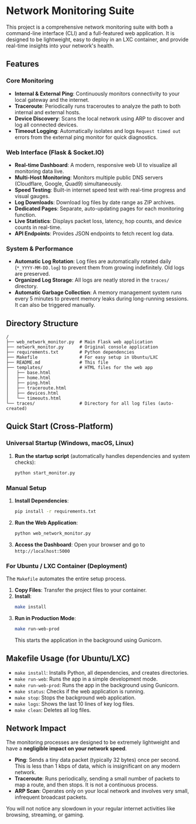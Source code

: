 # Network Monitoring Suite

This project is a comprehensive network monitoring suite with both a command-line interface (CLI) and a full-featured web application. It is designed to be lightweight, easy to deploy in an LXC container, and provide real-time insights into your network's health.

## Features

### Core Monitoring
- **Internal & External Ping**: Continuously monitors connectivity to your local gateway and the internet.
- **Traceroute**: Periodically runs traceroutes to analyze the path to both internal and external hosts.
- **Device Discovery**: Scans the local network using ARP to discover and log all connected devices.
- **Timeout Logging**: Automatically isolates and logs `Request timed out` errors from the external ping monitor for quick diagnostics.

### Web Interface (Flask & Socket.IO)
- **Real-time Dashboard**: A modern, responsive web UI to visualize all monitoring data live.
- **Multi-Host Monitoring**: Monitors multiple public DNS servers (Cloudflare, Google, Quad9) simultaneously.
- **Speed Testing**: Built-in internet speed test with real-time progress and visual gauges.
- **Log Downloads**: Download log files by date range as ZIP archives.
- **Dedicated Pages**: Separate, auto-updating pages for each monitoring function.
- **Live Statistics**: Displays packet loss, latency, hop counts, and device counts in real-time.
- **API Endpoints**: Provides JSON endpoints to fetch recent log data.

### System & Performance
- **Automatic Log Rotation**: Log files are automatically rotated daily (`*_YYYY-MM-DD.log`) to prevent them from growing indefinitely. Old logs are preserved.
- **Organized Log Storage**: All logs are neatly stored in the `traces/` directory.
- **Automatic Garbage Collection**: A memory management system runs every 5 minutes to prevent memory leaks during long-running sessions. It can also be triggered manually.

## Directory Structure
```
/
├── web_network_monitor.py  # Main Flask web application
├── network_monitor.py      # Original console application
├── requirements.txt        # Python dependencies
├── Makefile                # For easy setup in Ubuntu/LXC
├── README.md               # This file
├── templates/              # HTML files for the web app
│   ├── base.html
│   ├── home.html
│   ├── ping.html
│   ├── traceroute.html
│   ├── devices.html
│   └── timeouts.html
└── traces/                 # Directory for all log files (auto-created)
```

## Quick Start (Cross-Platform)

### Universal Startup (Windows, macOS, Linux)
1.  **Run the startup script** (automatically handles dependencies and system checks):
    ```bash
    python start_monitor.py
    ```
    
### Manual Setup
1.  **Install Dependencies**:
    ```bash
    pip install -r requirements.txt
    ```
2.  **Run the Web Application**:
    ```bash
    python web_network_monitor.py
    ```
3.  **Access the Dashboard**:
    Open your browser and go to `http://localhost:5000`

### For Ubuntu / LXC Container (Deployment)
The `Makefile` automates the entire setup process.

1.  **Copy Files**: Transfer the project files to your container.
2.  **Install**:
    ```bash
    make install
    ```
3.  **Run in Production Mode**:
    ```bash
    make run-web-prod
    ```
    This starts the application in the background using Gunicorn.

## Makefile Usage (for Ubuntu/LXC)
- `make install`: Installs Python, all dependencies, and creates directories.
- `make run-web`: Runs the app in a simple development mode.
- `make run-web-prod`: Runs the app in the background using Gunicorn.
- `make status`: Checks if the web application is running.
- `make stop`: Stops the background web application.
- `make logs`: Shows the last 10 lines of key log files.
- `make clean`: Deletes all log files.

## Network Impact

The monitoring processes are designed to be extremely lightweight and have a **negligible impact on your network speed**.

- **Ping**: Sends a tiny data packet (typically 32 bytes) once per second. This is less than 1 kbps of data, which is insignificant on any modern network.
- **Traceroute**: Runs periodically, sending a small number of packets to map a route, and then stops. It is not a continuous process.
- **ARP Scan**: Operates only on your local network and involves very small, infrequent broadcast packets.

You will not notice any slowdown in your regular internet activities like browsing, streaming, or gaming.
